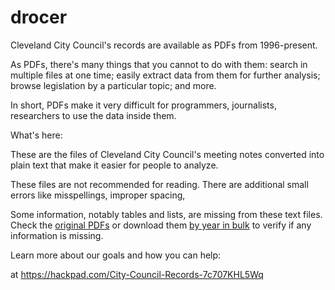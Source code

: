 # drocer

Cleveland City Council's records are available as PDFs from 1996-present. 

As PDFs, there's many things that you cannot to do with them: 
search in multiple files at one time; easily extract data from them for further analysis; browse legislation by a particular topic; and more. 

In short, PDFs make it very difficult for programmers, journalists, researchers to use the data inside them. 

What's here: 

These are the files of Cleveland City Council's meeting notes converted into plain text that make it easier for people to analyze.  

These files are not recommended for reading. There are additional small errors like misspellings, improper spacing,

Some information, notably tables and lists, are missing from these text files. 
Check the [original PDFs](http://clevelandcitycouncil.org/the-city-record/) or download them [by year in bulk](https://drive.google.com/folderview?id=0BzsFcr5qTHxEfmFUTzVNNWsxdjYzRmpDbTBHX3dyTUVkZWk3WlA5aVdKQ0tFZHVpckdfWEk&usp=drive_web) to verify if any information is missing. 

Learn more about our goals and how you can help: 

at https://hackpad.com/City-Council-Records-7c707KHL5Wq




